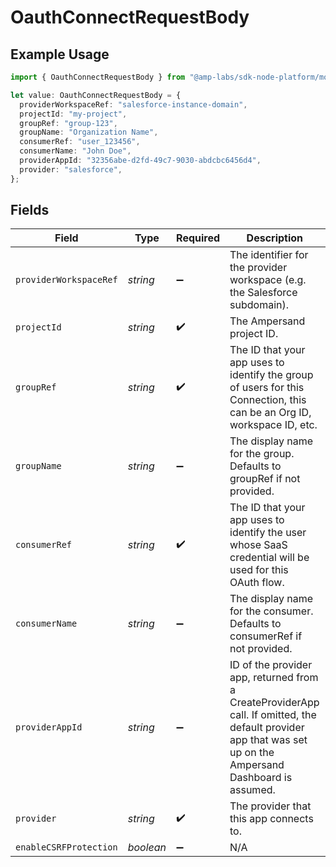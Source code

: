 # OauthConnectRequestBody

## Example Usage

```typescript
import { OauthConnectRequestBody } from "@amp-labs/sdk-node-platform/models/operations";

let value: OauthConnectRequestBody = {
  providerWorkspaceRef: "salesforce-instance-domain",
  projectId: "my-project",
  groupRef: "group-123",
  groupName: "Organization Name",
  consumerRef: "user_123456",
  consumerName: "John Doe",
  providerAppId: "32356abe-d2fd-49c7-9030-abdcbc6456d4",
  provider: "salesforce",
};
```

## Fields

| Field                                                                                                                                                       | Type                                                                                                                                                        | Required                                                                                                                                                    | Description                                                                                                                                                 | Example                                                                                                                                                     |
| ----------------------------------------------------------------------------------------------------------------------------------------------------------- | ----------------------------------------------------------------------------------------------------------------------------------------------------------- | ----------------------------------------------------------------------------------------------------------------------------------------------------------- | ----------------------------------------------------------------------------------------------------------------------------------------------------------- | ----------------------------------------------------------------------------------------------------------------------------------------------------------- |
| `providerWorkspaceRef`                                                                                                                                      | *string*                                                                                                                                                    | :heavy_minus_sign:                                                                                                                                          | The identifier for the provider workspace (e.g. the Salesforce subdomain).                                                                                  | salesforce-instance-domain                                                                                                                                  |
| `projectId`                                                                                                                                                 | *string*                                                                                                                                                    | :heavy_check_mark:                                                                                                                                          | The Ampersand project ID.                                                                                                                                   | my-project                                                                                                                                                  |
| `groupRef`                                                                                                                                                  | *string*                                                                                                                                                    | :heavy_check_mark:                                                                                                                                          | The ID that your app uses to identify the group of users for this Connection, this can be an Org ID, workspace ID, etc.                                     | group-123                                                                                                                                                   |
| `groupName`                                                                                                                                                 | *string*                                                                                                                                                    | :heavy_minus_sign:                                                                                                                                          | The display name for the group. Defaults to groupRef if not provided.                                                                                       | Organization Name                                                                                                                                           |
| `consumerRef`                                                                                                                                               | *string*                                                                                                                                                    | :heavy_check_mark:                                                                                                                                          | The ID that your app uses to identify the user whose SaaS credential will be used for this OAuth flow.                                                      | user_123456                                                                                                                                                 |
| `consumerName`                                                                                                                                              | *string*                                                                                                                                                    | :heavy_minus_sign:                                                                                                                                          | The display name for the consumer. Defaults to consumerRef if not provided.                                                                                 | John Doe                                                                                                                                                    |
| `providerAppId`                                                                                                                                             | *string*                                                                                                                                                    | :heavy_minus_sign:                                                                                                                                          | ID of the provider app, returned from a CreateProviderApp call. If omitted, the default provider app that was set up on the Ampersand Dashboard is assumed. | 32356abe-d2fd-49c7-9030-abdcbc6456d4                                                                                                                        |
| `provider`                                                                                                                                                  | *string*                                                                                                                                                    | :heavy_check_mark:                                                                                                                                          | The provider that this app connects to.                                                                                                                     | salesforce                                                                                                                                                  |
| `enableCSRFProtection`                                                                                                                                      | *boolean*                                                                                                                                                   | :heavy_minus_sign:                                                                                                                                          | N/A                                                                                                                                                         |                                                                                                                                                             |